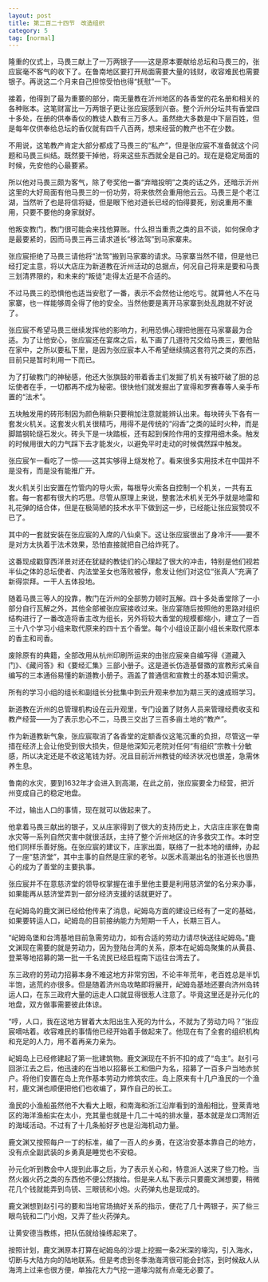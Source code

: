 ```yaml
---
layout: post
title: 第二百二十四节　改造组织
category: 5
tag: [normal]
---
```


隆重的仪式上，马畏三献上了一万两银子――这是原本要献给总坛和马畏三的，张应宸毫不客气的收下了。在鲁南地区要打开局面需要大量的钱财，收容难民也需要银子。再说这二个月来自己担惊受怕也得“抚慰”一下。

接着，他得到了最为重要的部分，南无量教在沂州地区的各香堂的花名册和相关的各种账本。这笔财富比一万两银子更让张应宸感到兴奋。整个沂州分坛共有香堂四十多处，在册的供奉香仪的教徒人数有三万多人。虽然绝大多数是中下层百姓，但是每年仅供奉给总坛的香仪就有四千八百两，想来经营的教产也不在少数。

不用说，这笔教产肯定大部分都成了马畏三的“私产”，但是张应宸不准备就这个问题和马畏三纠结。既然要干掉他，将来这些东西就全是自己的。现在是稳定局面的时候，先安他的心最要紧。

所以他对马畏三颇为客气，除了夸奖他一番“弃暗投明”之类的话之外，还暗示沂州这里的大好局面有他马畏三的一份功劳，将来依然会重用他云云。马畏三是个老江湖，当然听了也是将信将疑，但是眼下他对道长已经的怕得要死，别说重用不重用，只要不要他的身家就好。

他叛变教门，教门很可能会来找他算账。什么担当重责之类的且不谈，如何保命才是最要紧的，因而马畏三再三请求道长“移法驾”到马家寨来。

张应宸拒绝了马畏三请他将“法驾”搬到马家寨的请求。马家寨当然不错，但是他已经打定主意，将以大店庄为新道教在沂州活动的总据点，何况自己将来是要和马畏三划清界限的，和未来的“叛徒”走得太近是不合适的。

不过马畏三的恐惧他也适当安慰了一番，表示不会然他让他吃亏。就算他人不在马家寨，也一样能够周全得了他的安全。当然他要是离开马家寨到处乱跑就不好说了。

张应宸不希望马畏三继续发挥他的影响力，利用恐惧心理把他圈在马家寨最为合适。为了让他安心，张应宸还在宴席之后，私下画了几道符咒交给马畏三，要他贴在家中，之所以要私下里，是因为张应宸本人不希望继续搞这套符咒之类的东西，目前只是暂时利用一下而已。

为了打破教门的神秘感，他还大张旗鼓的带着香主们发掘了机关有被吓破了胆的总坛使者在手，一切都再不成为秘密。很快他们就发掘出了宣得和罗赛春等人亲手布置的“法术”。

五块触发用的砖形制因为颜色稍新只要稍加注意就能辨认出来。每块砖头下各有一套发火机关。这套发火机关很精巧，用得不是传统的“闷香”之类的延时火种，而是脚踏钢轮燧石发火。砖头下是一块踏板，还有起到保险作用的支撑用细木条。触发的时候用很大的力气踩下去才能发火，以避免平时走动的时候偶然踩中触发。

张应宸乍一看吃了一惊――这其实够得上燧发枪了。看来很多实用技术在中国并不是没有，而是没有能推广开。

发火机关引出安置在竹管内的导火索，每根导火索各自控制一个机关，一共有五套。每一套都有很大的巧思。尽管从原理上来说，整套法术机关无外乎就是地雷和礼花弹的结合体，但是在极简陋的技术水平下做到这一步，已经能让张应宸赞叹不已了。

其中的一套就安装在张应宸的入席的八仙桌下。这让张应宸很出了身冷汗――要不是对方太执着于法术效果，恐怕直接就把自己给炸死了。

这番现成戳穿西洋景对还在犹疑的教徒们的心理起了很大的冲击，特别是他们视若半仙之体的总坛使者、内法堂圣女也落败被俘，愈发让他们对这位“张真人”充满了新得崇拜。一干人五体投地。

随着马畏三等人的投靠，教门在沂州的全部势力顿时瓦解。四十多处香堂除了一小部分自行瓦解之外，其他全部被张应宸接收过来。张应宴随后按照他的思路对组织结构进行了一番改造将香主改为组长，另外将较大香堂的规模都缩小，建立了一百三十八个学习小组来取代原来的四十五个香堂。每个小组设正副小组长来取代原本的香主和司香。

废除原有的典籍，全部改用从杭州印刷所运来的由张应宸亲自编写得《道藏入门》、《藏问答》和《要经汇集》三部小册子。这是道长仿造基督擞的宣教形式亲自编写的三本通俗易懂的新道教小册子。涵盖了普通信和宣教士的基本知识需求。

所有的学习小组的组长和副组长分批集中到云升观来参加为期三天的速成班学习。

新道教在沂州的总管理机构设在云升观里，专门设置了财务人员来管理经费收支和教产经营――为了表示忠心不二，马畏三交出了三百多亩土地的“教产”。

作为新道教新气象，张应宸取消了各香堂的定额香仪这笔沉重的负担，尽管这一举措在经济上会让他受到很大损失，但是他深知元老院对任何“有组织”宗教十分敏感，所以决定还是不收这笔钱为好。况且目前沂州教徒的经济状况也很差，急需休养生息。

鲁南的水灾，要到1632年才会进入到高潮，在此之前，张应宸要全力经营，把沂州变成自己的稳定地盘。

不过，输出人口的事情，现在就可以做起来了。

他拿着马畏三献出的银子，又从庄家得到了很大的支持历史上，大店庄庄家在鲁南水灾等一系列自然灾害中就很活跃，主持了整个沂州地区的许多救灾工作。本时空他们同样乐善好施。在张应宸的建议下，庄家出面，联络了一批本地的缙绅，办起了一座“慈济堂”，其中主事的自然是庄家的老爷。以医术高潮出名的张道长也很热心的成为了善堂的主要执事。

张应宸并不在意慈济堂的领导权掌握在谁手里他主要是利用慈济堂的名分来办事，如果能再从慈济堂弄到一部分经济支援的话就更好了。

在屺姆岛的鹿文渊已经给他传来了消息，屺姆岛方面的建设已经有了一定的基础，如果要转运人口，屺姆岛的目前接纳能力为短期一千人，长期三百人。

“屺姆岛堡和台湾基地目前急需劳动力，如有合适的劳动力请尽快送往屺姆岛。”鹿文渊现在需要的就是劳动力，因为登陆台湾的关系，原本在屺姆岛聚集的从黄县、登莱等地招募的第一批一千名流民已经启程南下运往台湾去了。

东三政府的劳动力招募本身不难这地方非常穷困，不论丰年荒年，老百姓总是半饥半饱，逃荒的亦很多。但是随着济州岛攻略即将展开，屺姆岛基地还要向济州岛转运人口，在东三政府大量的运走人口就显得很惹人注意了。毕竟这里还是孙元化的地盘，双方做事需要彼此体谅。

“哼，人口，我在这地方冒着大太阳出生入死的为什么，不就为了劳动力吗？”张应宸嘀咕着。收容难民的事情他已经开始着手做起来了。他现在有了全套的组织机构和充足的人力，用不着再亲力亲为。

屺姆岛上已经修建起了第一批建筑物。鹿文渊现在不折不扣的成了“岛主”。赵引弓回浙江去之后，他迅速的在当地以招募长工和佃户为名，招募了一百多户当地赤贫户。将他们安置在岛上充作基本劳动力修筑农庄。岛上原来有十几户渔民的一个渔村，鹿文渊也顺便把他们也收编了，算作自己的长工。

渔民的小渔船虽然他不大看大上眼，和南海和浙江沿岸看到的渔船相比，登莱青地区的海洋渔船实在太小，充其量也就是十几二十吨的排水量，基本就是龙口湾附近的海域活动。不过有了十几条船好歹也是沿海机动力量。

鹿文渊又按照每户一丁的标准，编了一百人的乡勇，在这治安基本靠自己的地方，没有点全副武装的乡勇真是睡觉也不安稳。

孙元化听到教会中人提到此事之后，为了表示关心和，特意派人送来了些刀枪。当然火器火药之类的东西他不便公然拨给。但是来人私下表示只要鹿文渊想要，稍微花几个钱就能弄到鸟铳、三眼铳和小炮。火药弹丸也是现成的。

鹿文渊想到赵引弓的要和当地官场搞好关系的指示，便花了几十两银子，买了些三眼鸟铳和二门小炮，又弄了些火药弹丸。

让黄安德当教练，把队伍就给操练起来了。

按照计划，鹿文渊原本打算在屺姆岛的沙堤上挖掘一条2米深的壕沟，引入海水，切断与大陆方向的陆地联系。但是考虑到冬季渤海湾很可能会封冻，到时候敌人从海湾上过来也很方便，单独花大力气挖一道壕沟就有点毫无必要了。